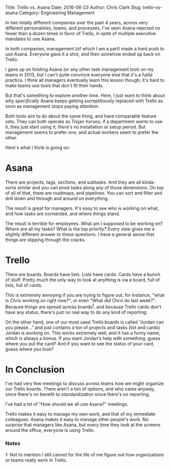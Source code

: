 Title: Trello vs. Asana
Date: 2016-06-23
Author: Chris Clark
Slug: trello-vs-asana
Category: Engineering Management

In two totally different companies over the past 4 years, across very
different personalities, teams, and processes, I've seen Asana
rejected no fewer than a dozen times in favor of Trello, in spite of
multiple executive mandates to use Asana.

In both companies, management (of which I am a part) made a hard push
to use Asana. Everyone gave it a shot, and then somehow ended up back
on Trello.

I gave up on foisting Asana (or any other task management tool) on my
teams in 2013, but I can't quite convince everyone else that it's a
futile practice. I think all managers eventually learn this lesson
though; it's hard to make teams use tools that don't fit their hands.

But that's something to explore another time. Here, I just want to
think about why *specifically* Asana keeps getting surreptitiously
replaced with Trello as soon as management stops paying attention.

Both tools aim to do about the same thing, and have comparable feature
sets. They can both operate as Trojan horses; if a department wants to
use it, they just start using it; there's no installation or setup
period. But management seems to prefer one, and actual workers seem to
prefer the other.

Here's what I think is going on:

# Asana

There are projects, tags, sections, and subtasks. And they are all
kinda-sorta similar and you can pivot tasks along any of those
dimensions. On top of all of that, there are roadmaps, and
pipelines. You can sort and filter and drill down and through and
around on everything.

The result is great for managers. It's easy to see who is working on
what, and how tasks are connected, and where things stand.

The result is terrible for employees. What am I supposed to be working
on? Where are all my tasks? What is the top priority? Every view gives
me a slightly different answer to these questions. I have a general
sense that things are slipping through the cracks.

# Trello

There are boards. Boards have lists. Lists have cards. Cards have a
bunch of stuff. Pretty much the only way to look at anything is via a
board, full of lists, full of cards.

This is extremely annoying if you are trying to figure out, for
instance, "what is Chris working on right now?", or even "What did
Chris do last week?". Because things are spread across
boards<sup>[1](#footnote1)</sup>, and because Trello cards don't have
any status, there's just no real way to do any kind of reporting.

On the other hand, one of our most used Trello boards is called
"Jordan can you please..." and just contains a ton of projects and
tasks (list and cards) Jordan is working on. This works extremely
well, and it has a funny name, which is always a bonus. If you want
Jordan's help with something, guess where you put the card? And if you
want to see the status of your card, guess where you look?

# In Conclusion

I've had very few meetings to discuss across teams how we might
organize our Trello boards. There aren't a ton of options, and who
cares anyway, since there's no benefit to standardization since there's no reporting.

I've had a lot of "How should we all use Asana?" meetings.

Trello makes it easy to manage my own work, and that of my immediate
colleagues. Asana makes it easy to manage other people's work. No
surprise that managers like Asana, but every time they look at the
screens around the office, everyone is using Trello.

### Notes

<a name="footnote1">1</a>: Not to mention I still cannot for the life
of me figure out how organizations or teams really work in Trello.
